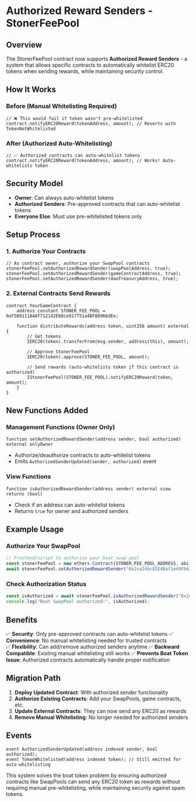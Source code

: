# Authorized Reward Senders - StonerFeePool

## Overview

The StonerFeePool contract now supports **Authorized Reward Senders** - a system that allows specific contracts to automatically whitelist ERC20 tokens when sending rewards, while maintaining security control.

## How It Works

### Before (Manual Whitelisting Required)
```solidity
// ❌ This would fail if token wasn't pre-whitelisted
contract.notifyERC20Reward(tokenAddress, amount); // Reverts with TokenNotWhitelisted
```

### After (Authorized Auto-Whitelisting)
```solidity
// ✅ Authorized contracts can auto-whitelist tokens
contract.notifyERC20Reward(tokenAddress, amount); // Works! Auto-whitelists token
```

## Security Model

- **Owner**: Can always auto-whitelist tokens
- **Authorized Senders**: Pre-approved contracts that can auto-whitelist tokens
- **Everyone Else**: Must use pre-whitelisted tokens only

## Setup Process

### 1. Authorize Your Contracts
```solidity
// As contract owner, authorize your SwapPool contracts
stonerFeePool.setAuthorizedRewardSender(swapPoolAddress, true);
stonerFeePool.setAuthorizedRewardSender(gameContractAddress, true);
stonerFeePool.setAuthorizedRewardSender(daoTreasuryAddress, true);
```

### 2. External Contracts Send Rewards
```solidity
contract YourGameContract {
    address constant STONER_FEE_POOL = 0xF589111A4Af712142E68ce917751a4BFB8966dEe;
    
    function distributeRewards(address token, uint256 amount) external {
        // Get tokens
        IERC20(token).transferFrom(msg.sender, address(this), amount);
        
        // Approve StonerFeePool
        IERC20(token).approve(STONER_FEE_POOL, amount);
        
        // Send rewards (auto-whitelists token if this contract is authorized)
        IStonerFeePool(STONER_FEE_POOL).notifyERC20Reward(token, amount);
    }
}
```

## New Functions Added

### Management Functions (Owner Only)

```solidity
function setAuthorizedRewardSender(address sender, bool authorized) external onlyOwner
```
- Authorize/deauthorize contracts to auto-whitelist tokens
- Emits `AuthorizedSenderUpdated(sender, authorized)` event

### View Functions

```solidity
function isAuthorizedRewardSender(address sender) external view returns (bool)
```
- Check if an address can auto-whitelist tokens
- Returns `true` for owner and authorized senders

## Example Usage

### Authorize Your SwapPool
```javascript
// Frontend/script to authorize your boat swap pool
const stonerFeePool = new ethers.Contract(STONER_FEE_POOL_ADDRESS, abi, signer);
await stonerFeePool.setAuthorizedRewardSender("0x2ce24bc81E4Baf1e49Fb61Ec4ED1e58395EC3119", true);
```

### Check Authorization Status
```javascript
const isAuthorized = await stonerFeePool.isAuthorizedRewardSender("0x2ce24bc81E4Baf1e49Fb61Ec4ED1e58395EC3119");
console.log("Boat SwapPool authorized:", isAuthorized);
```

## Benefits

✅ **Security**: Only pre-approved contracts can auto-whitelist tokens
✅ **Convenience**: No manual whitelisting needed for trusted contracts  
✅ **Flexibility**: Can add/remove authorized senders anytime
✅ **Backward Compatible**: Existing manual whitelisting still works
✅ **Prevents Boat Token Issue**: Authorized contracts automatically handle proper notification

## Migration Path

1. **Deploy Updated Contract**: With authorized sender functionality
2. **Authorize Existing Contracts**: Add your SwapPools, game contracts, etc.
3. **Update External Contracts**: They can now send any ERC20 as rewards
4. **Remove Manual Whitelisting**: No longer needed for authorized senders

## Events

```solidity
event AuthorizedSenderUpdated(address indexed sender, bool authorized);
event TokenWhitelisted(address indexed token); // Still emitted for auto-whitelisting
```

This system solves the boat token problem by ensuring authorized contracts like SwapPools can send any ERC20 token as rewards without requiring manual pre-whitelisting, while maintaining security against spam tokens.